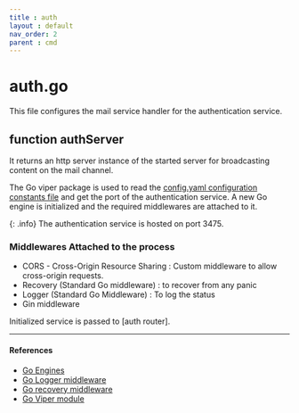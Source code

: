 ```yaml
---
title : auth
layout : default
nav_order: 2
parent : cmd
---
```


# auth.go

This file configures the mail service handler for the authentication service.

## function authServer
It returns an http server instance of the started server for broadcasting content on the mail channel.

The Go viper package is used to read the [config.yaml configuration constants file]() and get the port of the authentication service. A new Go engine is initialized and the required middlewares are attached to it.

{: .info} 
The authentication service is hosted on port 3475. 

### Middlewares Attached to the process
- CORS - Cross-Origin Resource Sharing : Custom middleware to allow cross-origin requests.
- Recovery (Standard Go middleware) : to recover from any panic
- Logger (Standard Go Middleware) : To log the status
- Gin middleware

Initialized service is passed to [auth router].

---
#### References
- [Go Engines]()
- [Go Logger middleware]()
- [Go recovery middleware]()
- [Go Viper module]()